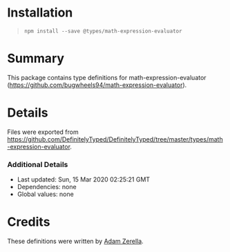 # Installation
> `npm install --save @types/math-expression-evaluator`

# Summary
This package contains type definitions for math-expression-evaluator (https://github.com/bugwheels94/math-expression-evaluator).

# Details
Files were exported from https://github.com/DefinitelyTyped/DefinitelyTyped/tree/master/types/math-expression-evaluator.

### Additional Details
 * Last updated: Sun, 15 Mar 2020 02:25:21 GMT
 * Dependencies: none
 * Global values: none

# Credits
These definitions were written by [ Adam Zerella](https://github.com/adamzerella).
